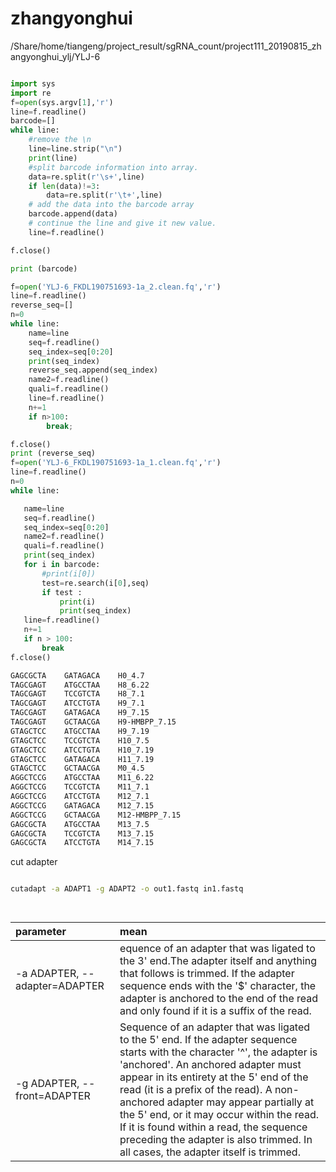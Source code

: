 # zhangyonghui
/Share/home/tiangeng/project_result/sgRNA_count/project111_20190815_zhangyonghui_ylj/YLJ-6

```py

import sys
import re
f=open(sys.argv[1],'r')
line=f.readline()
barcode=[]
while line:
    #remove the \n
    line=line.strip("\n")
    print(line)
    #split barcode information into array.
    data=re.split(r'\s+',line)
    if len(data)!=3:
        data=re.split(r'\t+',line)
    # add the data into the barcode array
    barcode.append(data)
    # continue the line and give it new value.
    line=f.readline()

f.close()

print (barcode)

f=open('YLJ-6_FKDL190751693-1a_2.clean.fq','r')
line=f.readline()
reverse_seq=[]
n=0
while line:
    name=line
    seq=f.readline()
    seq_index=seq[0:20]
    print(seq_index)
    reverse_seq.append(seq_index)
    name2=f.readline()
    quali=f.readline()
    line=f.readline()
    n+=1
    if n>100:
        break;

f.close()
print (reverse_seq)
f=open('YLJ-6_FKDL190751693-1a_1.clean.fq','r')
line=f.readline()
n=0
while line:

   name=line
   seq=f.readline()
   seq_index=seq[0:20]
   name2=f.readline()
   quali=f.readline()
   print(seq_index)
   for i in barcode:
       #print(i[0])
       test=re.search(i[0],seq)
       if test :
           print(i)
           print(seq_index)
   line=f.readline()
   n+=1
   if n > 100:
       break
f.close()
```

```sh
GAGCGCTA    GATAGACA    H0_4.7
TAGCGAGT    ATGCCTAA    H8_6.22
TAGCGAGT    TCCGTCTA    H8_7.1
TAGCGAGT    ATCCTGTA    H9_7.1
TAGCGAGT    GATAGACA    H9_7.15
TAGCGAGT    GCTAACGA    H9-HMBPP_7.15
GTAGCTCC    ATGCCTAA    H9_7.19
GTAGCTCC    TCCGTCTA    H10_7.5
GTAGCTCC    ATCCTGTA    H10_7.19
GTAGCTCC    GATAGACA    H11_7.19
GTAGCTCC    GCTAACGA    M0_4.5
AGGCTCCG    ATGCCTAA    M11_6.22
AGGCTCCG    TCCGTCTA    M11_7.1
AGGCTCCG    ATCCTGTA    M12_7.1
AGGCTCCG    GATAGACA    M12_7.15
AGGCTCCG    GCTAACGA    M12-HMBPP_7.15
GAGCGCTA    ATGCCTAA    M13_7.5
GAGCGCTA    TCCGTCTA    M13_7.15
GAGCGCTA    ATCCTGTA    M14_7.15
```

cut adapter

```sh

cutadapt -a ADAPT1 -g ADAPT2 -o out1.fastq in1.fastq

                     
```
|parameter|mean|
|:-|:-|
|-a ADAPTER, --adapter=ADAPTER |equence of an adapter that was ligated to the 3\' end.The adapter itself and anything that follows is trimmed. If the adapter sequence ends with the '$' character, the adapter is anchored to the end of the read and only found if it is a suffix of the read. |
|-g ADAPTER, --front=ADAPTER |Sequence of an adapter that was ligated to the 5\' end. If the adapter sequence starts with the character \'^\', the adapter is \'anchored\'. An anchored adapter must appear in its entirety at the 5\' end of the read (it is a prefix of the read). A non-anchored adapter may appear partially at the 5\' end, or it may occur within the read. If it is found within a read, the sequence preceding the adapter is also trimmed. In all cases, the adapter itself is trimmed. |
